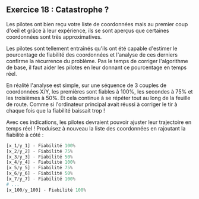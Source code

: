 ## Exercice 18 : Catastrophe ?

Les pilotes ont bien reçu votre liste de coordonnées mais au premier coup d'oeil et grâce à leur expérience, ils se sont aperçus que certaines coordonnées sont très approximatives.

Les pilotes sont tellement entraînés qu'ils ont été capable d'estimer le pourcentage de fiabilité des coordonnées et l'analyse de ces derniers confirme la récurrence du problème. Pas le temps de corriger l'algorithme de base, il faut aider les pilotes en leur donnant ce pourcentage en temps réel.

En réalité l'analyse est simple, sur une séquence de 3 couples de coordonnées X/Y, les premières sont fiables à 100%, les secondes à 75% et les troisièmes à 50%. Et cela continue à se répéter tout au long de la feuille de route. Comme si l'ordinateur principal avait réussi à corriger le tir à chaque fois que la fiabilité baissait trop ! 

Avec ces indications, les pilotes devraient pouvoir ajuster leur trajectoire en temps réel ! Produisez à nouveau la liste des coordonnées en rajoutant la fiabilité à côté :

```python
[x_1/y_1] - Fiabilité 100%
[x_2/y_2] - Fiabilité 75%
[x_3/y_3] - Fiabilité 50%
[x_4/y_4] - Fiabilité 100%
[x_5/y_5] - Fiabilité 75%
[x_6/y_6] - Fiabilité 50%
[x_7/y_7] - Fiabilité 100%
# ...
[x_100/y_100] - Fiabilité 100%
```